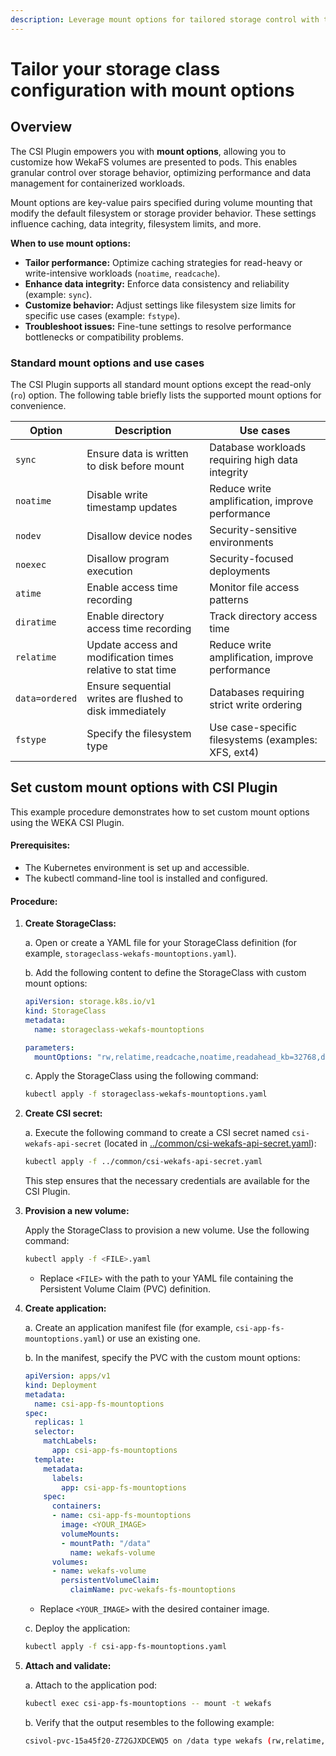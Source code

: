 ```yaml
---
description: Leverage mount options for tailored storage control with the CSI Plugin.
---
```


# Tailor your storage class configuration with mount options

## **Overview**

The CSI Plugin empowers you with **mount options**, allowing you to customize how WekaFS volumes are presented to pods. This enables granular control over storage behavior, optimizing performance and data management for containerized workloads.

Mount options are key-value pairs specified during volume mounting that modify the default filesystem or storage provider behavior. These settings influence caching, data integrity, filesystem limits, and more.

**When to use mount options:**

* **Tailor performance:** Optimize caching strategies for read-heavy or write-intensive workloads (`noatime`, `readcache`).
* **Enhance data integrity:** Enforce data consistency and reliability (example: `sync`).
* **Customize behavior:** Adjust settings like filesystem size limits for specific use cases (example: `fstype`).
* **Troubleshoot issues:** Fine-tune settings to resolve performance bottlenecks or compatibility problems.

### **Standard mount options and use cases**

The CSI Plugin supports all standard mount options except the read-only (`ro`) option. The following table briefly lists the supported mount options for convenience.

| Option         | Description                                                | Use cases                                           |
| -------------- | ---------------------------------------------------------- | --------------------------------------------------- |
| `sync`         | Ensure data is written to disk before mount                | Database workloads requiring high data integrity    |
| `noatime`      | Disable write timestamp updates                            | Reduce write amplification, improve performance     |
| `nodev`        | Disallow device nodes                                      | Security-sensitive environments                     |
| `noexec`       | Disallow program execution                                 | Security-focused deployments                        |
| `atime`        | Enable access time recording                               | Monitor file access patterns                        |
| `diratime`     | Enable directory access time recording                     | Track directory access time                         |
| `relatime`     | Update access and modification times relative to stat time | Reduce write amplification, improve performance     |
| `data=ordered` | Ensure sequential writes are flushed to disk immediately   | Databases requiring strict write ordering           |
| `fstype`       | Specify the filesystem type                                | Use case-specific filesystems (examples: XFS, ext4) |

## **Set custom mount options with CSI Plugin**

This example procedure demonstrates how to set custom mount options using the WEKA CSI Plugin.

#### **Prerequisites:**

* The Kubernetes environment is set up and accessible.
* The kubectl command-line tool is installed and configured.

#### **Procedure:**

1.  **Create StorageClass:**

    a. Open or create a YAML file for your StorageClass definition (for example, `storageclass-wekafs-mountoptions.yaml`).

    b. Add the following content to define the StorageClass with custom mount options:

    ```yaml
    apiVersion: storage.k8s.io/v1
    kind: StorageClass
    metadata:
      name: storageclass-wekafs-mountoptions

    parameters:
      mountOptions: "rw,relatime,readcache,noatime,readahead_kb=32768,dentry_max_age_positive=1000,dentry_max_age_negative=0"
    ```

    c. Apply the StorageClass using the following command:

    ```bash
    kubectl apply -f storageclass-wekafs-mountoptions.yaml
    ```
2.  **Create CSI secret:**

    a. Execute the following command to create a CSI secret named `csi-wekafs-api-secret` (located in [../common/csi-wekafs-api-secret.yaml](https://github.com/weka/csi-wekafs/blob/main/examples/common/csi-wekafs-api-secret.yaml)):

    ```bash
    kubectl apply -f ../common/csi-wekafs-api-secret.yaml
    ```

    This step ensures that the necessary credentials are available for the CSI Plugin.
3.  **Provision a new volume:**

    Apply the StorageClass to provision a new volume. Use the following command:

    ```bash
    kubectl apply -f <FILE>.yaml
    ```

    * Replace `<FILE>` with the path to your YAML file containing the Persistent Volume Claim (PVC) definition.
4.  **Create application:**

    a. Create an application manifest file (for example, `csi-app-fs-mountoptions.yaml`) or use an existing one.

    b. In the manifest, specify the PVC with the custom mount options:

    ```yaml
    apiVersion: apps/v1
    kind: Deployment
    metadata:
      name: csi-app-fs-mountoptions
    spec:
      replicas: 1
      selector:
        matchLabels:
          app: csi-app-fs-mountoptions
      template:
        metadata:
          labels:
            app: csi-app-fs-mountoptions
        spec:
          containers:
          - name: csi-app-fs-mountoptions
            image: <YOUR_IMAGE>
            volumeMounts:
            - mountPath: "/data"
              name: wekafs-volume
          volumes:
          - name: wekafs-volume
            persistentVolumeClaim:
              claimName: pvc-wekafs-fs-mountoptions
    ```

    * Replace `<YOUR_IMAGE>` with the desired container image.

    c. Deploy the application:

    ```bash
    kubectl apply -f csi-app-fs-mountoptions.yaml
    ```
5.  **Attach and validate:**

    a. Attach to the application pod:

    ```bash
    kubectl exec csi-app-fs-mountoptions -- mount -t wekafs
    ```

    b. Verify that the output resembles to the following example:

    ```bash
    csivol-pvc-15a45f20-Z72GJXDCEWQ5 on /data type wekafs (rw,relatime,readcache,noatime,readahead_kb=32768,dentry_max_age_positive=1000,dentry_max_age_negative=0)

    ```
